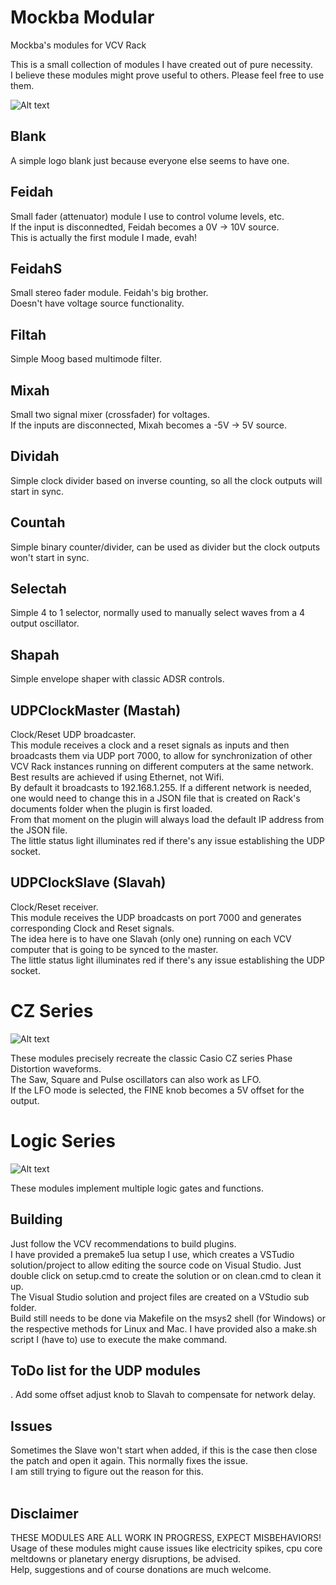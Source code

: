 # Mockba Modular
 Mockba's modules for VCV Rack

This is a small collection of modules I have created out of pure necessity.<br>
I believe these modules might prove useful to others. Please feel free to use them.

![Alt text](./screenshot.png)

## Blank
A simple logo blank just because everyone else seems to have one.

## Feidah
Small fader (attenuator) module I use to control volume levels, etc.<br>
If the input is disconnedted, Feidah becomes a 0V -> 10V source.<br>
This is actually the first module I made, evah!

## FeidahS
Small stereo fader module. Feidah's big brother.<br>
Doesn't have voltage source functionality.

## Filtah
Simple Moog based multimode filter.

## Mixah
Small two signal mixer (crossfader) for voltages.<br>
If the inputs are disconnected, Mixah becomes a -5V -> 5V source.

## Dividah
Simple clock divider based on inverse counting, so all the clock outputs will start in sync.

## Countah
Simple binary counter/divider, can be used as divider but the clock outputs won't start in sync.

## Selectah
Simple 4 to 1 selector, normally used to manually select waves from a 4 output oscillator.

## Shapah
Simple envelope shaper with classic ADSR controls.

## UDPClockMaster (Mastah)
Clock/Reset UDP broadcaster.<br>
This module receives a clock and a reset signals as inputs and then broadcasts them via UDP port 7000, to allow for synchronization of other VCV Rack instances running on different computers at the same network.<br>
Best results are achieved if using Ethernet, not Wifi.<br>
By default it broadcasts to 192.168.1.255. If a different network is needed, one would need to change this in a JSON file that is created on Rack's documents folder when the plugin is first loaded.<br>
From that moment on the plugin will always load the default IP address from the JSON file.<br>
The little status light illuminates red if there's any issue establishing the UDP socket.

## UDPClockSlave (Slavah)
Clock/Reset receiver.<br>
This module receives the UDP broadcasts on port 7000 and generates corresponding Clock and Reset signals.<br>
The idea here is to have one Slavah (only one) running on each VCV computer that is going to be synced to the master.<br>
The little status light illuminates red if there's any issue establishing the UDP socket.

# CZ Series
![Alt text](./screenshot2.png)

These modules precisely recreate the classic Casio CZ series Phase Distortion waveforms.<br>
The Saw, Square and Pulse oscillators can also work as LFO.<br>
If the LFO mode is selected, the FINE knob becomes a 5V offset for the output.

# Logic Series
![Alt text](./screenshot3.png)

These modules implement multiple logic gates and functions.

## Building
Just follow the VCV recommendations to build plugins.<br>
I have provided a premake5 lua setup I use, which creates a VSTudio solution/project to allow editing the source code on Visual Studio. Just double click on setup.cmd to create the solution or on clean.cmd to clean it up.<br>
The Visual Studio solution and project files are created on a VStudio sub folder.<br>
Build still needs to be done via Makefile on the msys2 shell (for Windows) or the respective methods for Linux and Mac. I have provided also a make.sh script I (have to) use to execute the make command.

## ToDo list for the UDP modules
. Add some offset adjust knob to Slavah to compensate for network delay.<br>

## Issues
Sometimes the Slave won't start when added, if this is the case then close the patch and open it again. This normally fixes the issue.<br>
I am still trying to figure out the reason for this.<br>
<br>
## Disclaimer
THESE MODULES ARE ALL WORK IN PROGRESS, EXPECT MISBEHAVIORS!<br>
Usage of these modules might cause issues like electricity spikes, cpu core meltdowns or planetary energy disruptions, be advised.<br>
Help, suggestions and of course donations are much welcome.<br>
